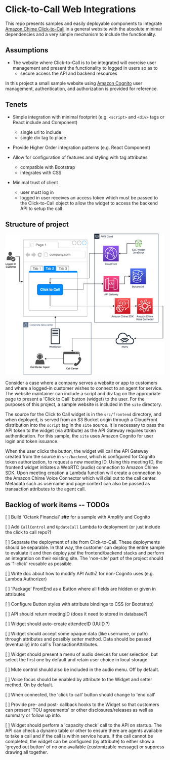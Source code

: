 # Click-to-Call Web Integrations

This repo presents samples and easily deployable components to integrate [Amazon Chime Click-to-Call](https://github.com/aws-samples/amazon-chime-sdk-click-to-call) in a general website with the absolute minimal dependencies and a very simple mechanism to include the functionality.

## Assumptions

* The website where Click-to-Call is to be integrated will exercise user management and present the functionality to logged in users so as to
  * secure access the API and backend resources

In this project a small sample website using [Amazon Cognito](https://aws.amazon.com/cognito/) user management, authentication, and authorization is provided for reference.

## Tenets

* Simple integration with minimal footprint (e.g. `<script>` and `<div>` tags or React include and Component)
  * single url to include
  * single div tag to place

* Provide Higher Order integration patterns (e.g. React Component)

* Allow for configuration of features and styling with tag attributes
  * compatible with Bootstrap
  * integrates with CSS

* Minimal trust of client
  * user must log in
  * logged in user receives an access token which must be passed to the Click-to-Call object to allow the widget to access the backend API to setup the call

## Structure of project

![Project Structure](./images/solution-overview.png)

Consider a case where a company serves a website or app to customers and where a logged-in customer wishes to connect to an agent for service. The website maintainer can include a script and div tag on the appropriate page to present a 'Click to Call' button (widget) to the user. For the purposes of this project, a sample website is included in the `site` directory.

The source for the Click to Call widget is in the `src/frontend` directory, and when deployed, is served from an S3 Bucket origin through a CloudFront distribution into the `script` tag in the `site` source. It is necessary to pass the API token to the widget (via attribute) as the API Gateway requires token authentication. For this sample, the `site` uses Amazon Cognito for user login and token issuance.

When the user clicks the button, the widget will call the API Gateway created from the source in `src/backend`, which is configured for Cognito token authorization, to request a new meeting ID. Using this meeting ID, the frontend widget initiates a WebRTC (audio) connection to Amazon Chime SDK.  Upon meeting creation a Lambda function will create a connection to the Amazon Chime Voice Connector which will dial out to the call center. Metadata such as username and page context can also be passed as transaction attributes to the agent call.

## Backlog of work items -- TODOs

[ ] Build 'Octank Financial' **_site_** for a sample with Amplify and Cognito

[ ] Add `CallControl` and `UpdateCall` Lambda to deployment (or just include the click to call repo?)

[ ] Separate the deployment of site from Click-to-Call. These deployments should be separable. In that way, the customer can deploy the entire sample to evaluate it and then deploy _just_ the frontend/backend stacks and perform an integration on their existing site. The 'non-site' part of the project should as '1-click' reusable as possible.

[ ] Write doc about how to modify API AuthZ for non-Cognito uses (e.g. Lambda Authorizer)

[ ] 'Package' FrontEnd as a Button where all fields are hidden or given in attributes

[ ] Configure Button styles with attribute bindings to CSS (or Bootstrap)

[ ] API should return meetingID (does it need to stored in database?)

[ ] Widget should auto-create attendeeID (UUID ?)

[ ] Widget should accept some opaque data (like username, or path) through attributes and possibly setter method. Data should be passed (eventually) into call's TransactionAttributes.

[ ] Widget should present a menu of audio devices for user selection, but select the first one by default and retain user choice in local storage.

[ ] Mute control should also be included in the audio menu. Off by default.

[ ] Voice focus should be enabled by attribute to the Widget and setter method. On by default.

[ ] When connected, the 'click to call' button should change to 'end call'

[ ] Provide pre- and post- callback hooks to the Widget so that customers can present 'TOU agreements' or other disclosures/releases as well as summary or follow up info.

[ ] Widget should perform a 'capacity check' call to the API on startup. The API can check a dynamo table or other to ensure there are agents available to take a call and if the call is within service hours. If the call cannot be completed, the widget can be configured (by attribute) to either show a 'greyed out button' of no one available (customizable message) or suppress drawing all together.
